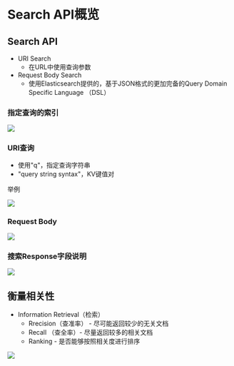 # Search API概览

## Search API

* URI Search
  * 在URL中使用查询参数
* Request Body Search
  * 使用Elasticsearch提供的，基于JSON格式的更加完备的Query Domain Specific Language （DSL）

### 指定查询的索引

![](https://gitee.com/clay-wangzhi/blogImg/raw/master/blogImg/1568097742808.png)

### URI查询

* 使用"q"，指定查询字符串
* "query string syntax"，KV键值对

举例

![](https://gitee.com/clay-wangzhi/blogImg/raw/master/blogImg/1568097928424.png)

### Request Body

![](https://gitee.com/clay-wangzhi/blogImg/raw/master/blogImg/1568098031540.png)

### 搜索Response字段说明

![](https://gitee.com/clay-wangzhi/blogImg/raw/master/blogImg/1568098178099.png)

## 衡量相关性

* Information Retrieval（检索）
  * Rrecision（查准率） - 尽可能返回较少的无关文档
  * Recall （查全率）- 尽量返回较多的相关文档
  * Ranking - 是否能够按照相关度进行排序

![](https://gitee.com/clay-wangzhi/blogImg/raw/master/blogImg/1568098803331.png)